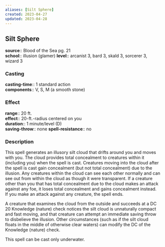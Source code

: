```yaml
---
aliases: [Silt Sphere]
created: 2023-04-27
updated: 2023-04-28
---
```


## Silt Sphere

**source**:: Blood of the Sea pg. 21  
**school**:: illusion (glamer)
**level**:: arcanist 3, bard 3, skald 3, sorcerer 3, wizard 3

### Casting

**casting-time**:: 1 standard action  
**components**:: V, S, M (a smooth stone)

### Effect

**range**:: 20 ft.  
**effect**:: 20-ft.-radius centered on you  
**duration**:: 1 minute/level (D)  
**saving-throw**:: none
**spell-resistance**:: no

### Description

This spell generates an illusory silt cloud that drifts around you and moves with you. The cloud provides total concealment to creatures within it (including you) when the spell is cast. Creatures moving into the cloud after the spell is cast gain concealment (but not total concealment) due to the illusion. Any creatures within the cloud can see each other normally and can see out from within the cloud as though it were transparent. If a creature other than you that has total concealment due to the cloud makes an attack against any foe, it loses total concealment and gains concealment instead. If you make an attack against any creature, the spell ends.  
  
A creature that examines the cloud from the outside and succeeds at a DC 20 Knowledge (nature) check notices the silt cloud is unnaturally compact and fast moving, and that creature can attempt an immediate saving throw to disbelieve the illusion. Other circumstances (such as if the silt cloud floats in the middle of otherwise clear waters) can modify the DC of the Knowledge (nature) check.  
  
This spell can be cast only underwater.
